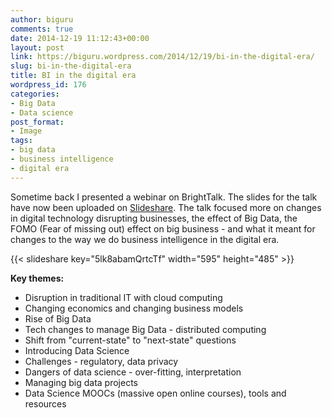 ```yaml
---
author: biguru
comments: true
date: 2014-12-19 11:12:43+00:00
layout: post
link: https://biguru.wordpress.com/2014/12/19/bi-in-the-digital-era/
slug: bi-in-the-digital-era
title: BI in the digital era
wordpress_id: 176
categories:
- Big Data
- Data science
post_format:
- Image
tags:
- big data
- business intelligence
- digital era
---
```


Sometime back I presented a webinar on BrightTalk. The slides for the talk have now been uploaded on [Slideshare](http://www.slideshare.net/itsmaloy/bi-in-the-digital-era). The talk focused more on changes in digital technology disrupting businesses, the effect of Big Data, the FOMO (Fear of missing out) effect on big business - and what it meant for changes to the way we do business intelligence in the digital era.

{{< slideshare key="5lk8abamQrtcTf" width="595" height="485" >}}

**Key themes:**  

* Disruption in traditional IT with cloud computing
* Changing economics and changing business models
* Rise of Big Data
* Tech changes to manage Big Data - distributed computing
* Shift from "current-state" to "next-state" questions
* Introducing Data Science
* Challenges - regulatory, data privacy
* Dangers of data science - over-fitting, interpretation
* Managing big data projects
* Data Science MOOCs (massive open online courses), tools and resources  

